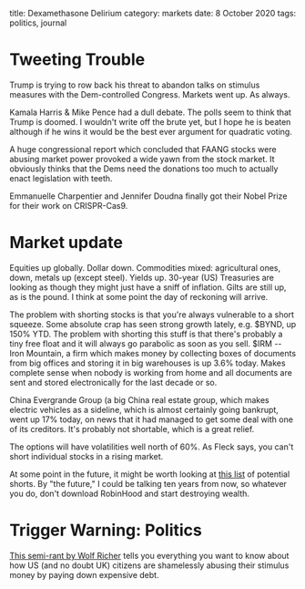 title: Dexamethasone Delirium
category: markets
date: 8 October 2020
tags: politics, journal

# Tweeting Trouble

Trump is trying to row back his threat to abandon talks on stimulus measures with the Dem-controlled Congress.
Markets went up. As always.

Kamala Harris & Mike Pence had a dull debate.
The polls seem to think that Trump is doomed. 
I wouldn't write off the brute yet, but I hope he is beaten although if he wins it would be the best ever argument for quadratic voting.

A huge congressional report which concluded that FAANG stocks were abusing market power provoked a wide yawn from the stock market. It obviously thinks that the Dems need the donations too much to actually enact legislation with teeth.

Emmanuelle Charpentier and Jennifer Doudna  finally got their Nobel Prize for their work on CRISPR-Cas9.

# Market update

Equities up globally.
Dollar down.
Commodities mixed: agricultural ones, down, metals up (except steel).
Yields up. 30-year (US) Treasuries are looking as though they might just have a sniff of inflation.
Gilts are still up, as is the pound. I think at some point the day of reckoning will arrive.

The problem with shorting stocks is that you're always vulnerable to a short squeeze.
Some absolute crap has seen strong growth lately, e.g. $BYND, up 150% YTD. 
The problem with shorting this stuff is that there's probably a tiny free float and it will always go parabolic as soon as you sell. 
$IRM -- Iron Mountain, a firm which makes money by collecting boxes of documents from big offices and storing it in big warehouses is up 3.6% today. Makes complete sense when nobody is working from home and all documents are sent and stored electronically for the last decade or so. 

China Evergrande Group (a big China real estate group, which makes electric vehicles as a sideline, which is almost certainly going bankrupt, went up 17% today, on news that it had managed to get some deal with one of its creditors. It's probably not shortable, which is a great relief.

The options will have volatilities well north of 60%.
As Fleck says, you can't short individual stocks in a rising market.

At some point in the future, it might be worth looking at [this list](https://www.koyfin.com/myd/5e861759a5a3e4585269154a) of potential shorts. 
By "the future," I could be talking ten years from now, so whatever you do, don't download RobinHood and start destroying wealth.

# Trigger Warning: Politics

[This semi-rant by Wolf Richer](https://wolfstreet.com/2020/10/07/now-everything-depends-on-us-stimulus-from-billionaires-to-chinas-manufacturers-as-us-national-debt-blows-out/) tells you everything you want to know about how US (and no doubt UK) citizens are shamelessly abusing their stimulus money by paying down expensive debt.



